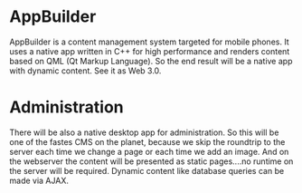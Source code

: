 # AppBuilder
AppBuilder is a content management system targeted for mobile phones.
It uses a native app written in C++ for high performance and renders content based on QML (Qt Markup Language).
So the end result will be a native app with dynamic content.
See it as Web 3.0.

# Administration
There will be also a native desktop app for administration. 
So this will be one of the fastes CMS on the planet, because we skip the roundtrip to the server each time we change a page or each time we add an image.
And on the webserver the content will be presented as static pages....no runtime on the server will be required.
Dynamic content like database queries can be made via AJAX.